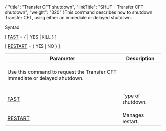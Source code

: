 {
    "title": "Transfer CFT shutdown",
    "linkTitle": "SHUT - Transfer CFT shutdown",
    "weight": "320"
}<span id="About_the_SHUT_Command"></span>This command describes how to shutdown
Transfer CFT, using either an immediate or delayed shutdown.

Syntax

\[ [FAST](../../../c_intro_userinterfaces/command_summary/parameter_intro/fast)
= {
| YES | KILL } \]

\[ [RESTART](../../../c_intro_userinterfaces/command_summary/parameter_intro/restart) = { YES | NO } \]

<table>
         
         
         
   
   <thead>
      <tr>
<th class="HeadE-Column1-Header1">Parameter         </th>
<th class="HeadD-Column1-Header1">Description         </th>
      </tr>
   </thead>
   <tbody>
      <tr>
         <td><p>Use this command to request the Transfer CFT immediate
or delayed shutdown.</p>         </td>
      </tr>
      <tr>
         <td><p><a href="../../../c_intro_userinterfaces/command_summary/parameter_intro/fast">FAST</a> </p>         </td>
         <td><p>Type of shutdown.</p>         </td>
      </tr>
      <tr>
         <td><a href="../../../c_intro_userinterfaces/command_summary/parameter_intro/restart">RESTART</a>         </td>
         <td>Manages restart.         </td>
      </tr>
   </tbody>
</table>
